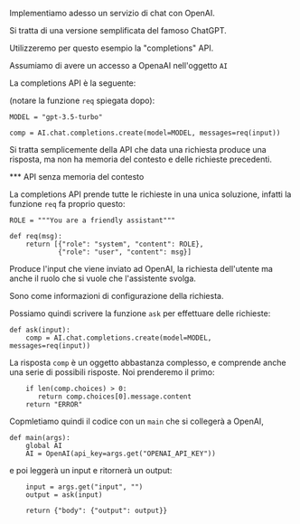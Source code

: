 Implementiamo adesso un servizio di chat con OpenAI.

Si tratta di una versione semplificata del famoso ChatGPT.

Utilizzeremo per questo esempio la "completions" API.

Assumiamo di avere un accesso a OpenaAI nell'oggetto `AI`

La completions API è la seguente:

(notare la funzione `req` spiegata dopo):


```
MODEL = "gpt-3.5-turbo"

comp = AI.chat.completions.create(model=MODEL, messages=req(input))
```

Si tratta semplicemente della API che data una richiesta produce una risposta,
ma non ha memoria del contesto e delle richieste precedenti.

***  API senza memoria del contesto

La completions API prende tutte le richieste in una unica soluzione,
infatti la funzione `req` fa proprio questo:

```
ROLE = """You are a friendly assistant"""

def req(msg):
    return [{"role": "system", "content": ROLE}, 
            {"role": "user", "content": msg}]
```

Produce l'input che viene inviato ad OpenAI, la richiesta dell'utente ma anche il ruolo che si vuole che l'assistente svolga. 

Sono come informazioni di configurazione della richiesta.


Possiamo quindi scrivere la funzione `ask` per effettuare delle richieste:

```
def ask(input):
    comp = AI.chat.completions.create(model=MODEL, messages=req(input))
```

La risposta `comp` è un oggetto abbastanza complesso, e comprende anche una serie di possibili risposte. Noi prenderemo il primo:

```
    if len(comp.choices) > 0:
       return comp.choices[0].message.content
    return "ERROR"
```

Copmletiamo quindi il codice con un `main` che si collegerà a OpenAI, 


```
def main(args):
    global AI
    AI = OpenAI(api_key=args.get("OPENAI_API_KEY"))
```

e poi leggerà un input e ritornerà un output:


```
    input = args.get("input", "")
    output = ask(input)

    return {"body": {"output": output}}
```

